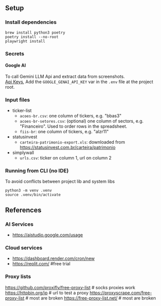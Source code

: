 ## Setup

### Install dependencies

```
brew install python3 poetry
poetry install --no-root
playwright install
```


### Secrets

#### Google AI

To call Gemini LLM Api and extract data from screenshots.  
[Api Keys](https://aistudio.google.com/apikey),
Add the `GOOGLE_GENAI_API_KEY` var in the `.env` file at the project root.

### Input files
- ticker-list
  - `acoes-br.csv`: one column of tickers, e.g. "bbas3"
  - `acoes-br-setores.csv`: (optional) one column of sectors, e.g. "Financeiro". Used to order rows in the spreadsheet. 
  - `fiis-br`: one column of tickers, e.g. "alzr11"
- statusinvest
  - `carteira-patrimonio-export.xls`: downloaded from https://statusinvest.com.br/carteira/patrimonio
- simplywall
  - `urls.csv`: ticker on column 1, url on column 2

### Running from CLI (no IDE)

To avoid conflicts between project lib and system libs

```
python3 -m venv .venv
source .venv/bin/activate
```

## References

### AI Services

- https://aistudio.google.com/usage

### Cloud services

- https://dashboard.render.com/cron/new
- https://replit.com/ #free trial

### Proxy lists

https://github.com/proxifly/free-proxy-list # socks proxies work
https://httpbin.org/ip # url to test a proxy
https://proxyscrape.com/free-proxy-list # most are broken
https://free-proxy-list.net/ # most are broken
